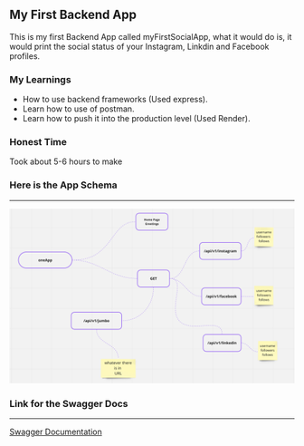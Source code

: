 ## My First Backend App

This is my first Backend App called myFirstSocialApp, what it would do is, it would print the social status of your Instagram, Linkdin and Facebook profiles.

### My Learnings
- How to use backend frameworks (Used express).
- Learn how to use of postman.
- Learn how to push it into the production level (Used Render).

### Honest Time 
 Took about 5-6 hours to make 

 ### Here is the App Schema 
---

 ![Mind Mapp](./images/Screenshot%202023-04-12%20at%204.34.27%20PM.png)

 ### Link for the Swagger Docs
 ---
[Swagger Documentation](https://myfirstsocialapp-manthan.onrender.com/api-docs/)
